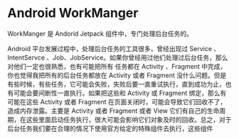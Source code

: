 # Android WorkManger

WorkManger 是 Andorid Jetpack 组件中，专门处理后台任务的。

Android 平台发展过程中，处理后台任务的工具很多，曾经出现过 Service 、IntentServce 、Job、JobService。如果你曾经用过他们处理过后台任务，那么对他们一定也很熟悉，也有可能把所有 任务都在 Activity 、Fragment 中完成，你也觉得我把所有的后台任务都放在 Activity 或者 Fragment 没什么问题。但是有些时候，有些任务，它可能会失败，失败后要一直重试执行，直到成功为止，也有可能会要间断性一直执行。如果把这些和 Activity 或 Fragment 绑定，那么有可能在这些 Activity 或者 Fragment 在页面关闭时，可能会导致它们回收不了，造成内存泄露。主要是 Activity 或者 Fragment 或者 View 它们有自己的生命周期，在这些里面启动任务执行，很大可能会影响它们对象及时的回收。总之，对于后台任务我们要在合理的情况下使用官方给定的特殊组件去执行，这些组件